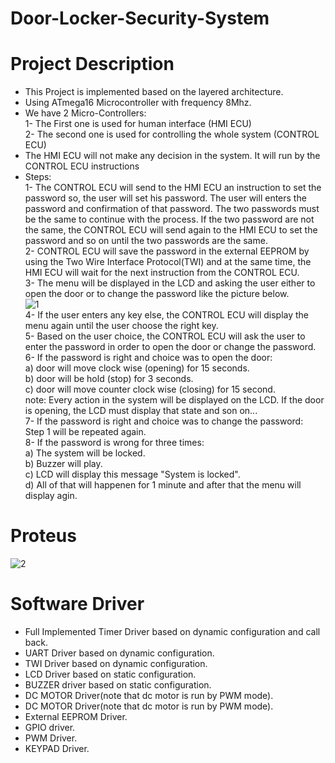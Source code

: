 # Door-Locker-Security-System
# Project Description 
- This Project is implemented based on the layered architecture.
- Using ATmega16 Microcontroller with frequency 8Mhz.
- We have 2 Micro-Controllers:<br/>
   1- The First one is used for human interface (HMI ECU) <br/>
   2- The second one is used for controlling the whole system (CONTROL ECU) <br/>
- The HMI ECU will not make any decision in the system. It will run by the CONTROL ECU instructions
- Steps:<br/>
  1- The CONTROL ECU will send to the HMI ECU an instruction to set the password so, the user will set his password. The user will enters the password and confirmation of that   password. The two passwords must be the same to continue with the process. If the two password are not the same, the CONTROL ECU will send again to the HMI ECU to set the password and so on until the two passwords are the same.<br/>
  2- CONTROL ECU will save the password in the external EEPROM by using the Two Wire Interface Protocol(TWI) and at the same time, the HMI ECU will wait for the next instruction from the CONTROL ECU.<br/>
  3- The menu will be displayed in the LCD and asking the user either to open the door or to change the password like the picture below.<br/>
![1](https://user-images.githubusercontent.com/91912492/139955104-a5b5131f-c193-4ebe-a0f9-25ab4b417087.PNG)<br/>
  4- If the user enters any key else, the CONTROL ECU will display the menu again until the user choose the right key.<br/>
  5- Based on the user choice, the CONTROL ECU will ask the user to enter the password in order to open the door or change the password.<br/>
  6- If the password is right and choice was to open the door:<br/>
         a) door will move clock wise (opening) for 15 seconds.<br/>
         b) door will be hold (stop) for 3 seconds.<br/>
         c) door will move counter clock wise (closing) for 15 second.<br/>
     note: Every action in the system will be displayed on the LCD. If the door is opening, the LCD must display that state and son on...<br/>
  7- If the password is right and choice was to change the password:<br/>
         Step 1 will be repeated again.<br/>
  8- If the password is wrong for three times:<br/>
         a) The system will be locked.<br/>
         b) Buzzer will play.<br/>
         c) LCD will display this message "System is locked".<br/>
         d) All of that will happenen for 1 minute and after that the menu will display agin.<br/>
# Proteus 
![2](https://user-images.githubusercontent.com/91912492/139956677-ff5f7c31-a6dc-4b45-8f03-a56a6e015dee.PNG)<br/>

# Software Driver
- Full Implemented Timer Driver based on dynamic configuration and call back.<br/>
- UART Driver based on dynamic configuration.<br/>
- TWI Driver based on dynamic configuration.<br/>
- LCD Driver based on static configuration.<br/>
- BUZZER driver based on static configuration.<br/>
- DC MOTOR Driver(note that dc motor is run by PWM mode).<br/>
- DC MOTOR Driver(note that dc motor is run by PWM mode).<br/>
- External EEPROM Driver.<br/>
- GPIO driver.<br/>
- PWM Driver.<br/>
- KEYPAD Driver.<br/>
